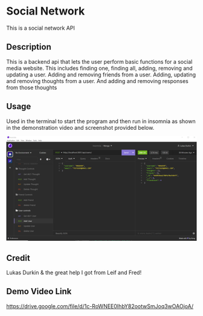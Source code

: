 # Social Network
This is a social network API 

## Description

This is a backend api that lets the user perform basic functions for a social media website.  This includes finding one, finding all, adding, removing and updating a user.  Adding and removing friends from a user.  Adding, updating and removing thoughts from a user. And adding and removing responses from those thoughts

## Usage

Used in the terminal to start the program and then run in insomnia as shown in the demonstration video and screenshot provided below.

![Image](SocialMediaAPIScreenShot.png)

## Credit

Lukas Durkin & the great help I got from Leif and Fred!

## Demo Video Link

https://drive.google.com/file/d/1c-RoWNEE0IhbY82ootwSmJoq3wOAOjoA/